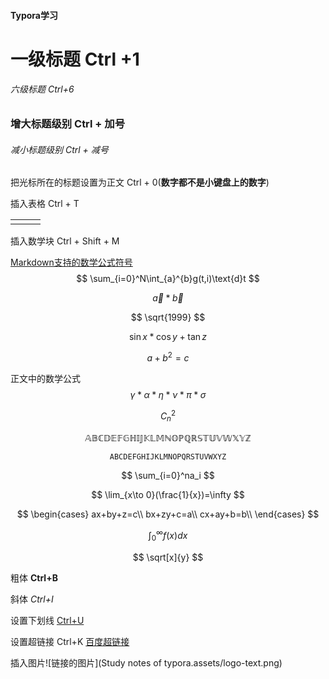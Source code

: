 #### Typora学习

# 一级标题 Ctrl +1

###### 六级标题 Ctrl+6

### 增大标题级别 Ctrl + 加号

###### 减小标题级别 Ctrl + 减号

把光标所在的标题设置为正文 Ctrl + 0(**数字都不是小键盘上的数字**)

插入表格 Ctrl + T

|      |      |      |
| ---- | ---- | ---- |
|      |      |      |

 插入数学块 Ctrl + Shift + M 

[Markdown支持的数学公式符号](https://www.jianshu.com/p/a0aa94ef8ab2)
$$
\sum_{i=0}^N\int_{a}^{b}g(t,i)\text{d}t
$$

$$
\vec a*\vec b
$$

$$
\sqrt{1999}
$$

$$
\sin{x}*\cos{y}+\tan{z}
$$

$$
a+b^2=c
$$

正文中的数学公式
$$
\gamma *\alpha *\eta *\nu *\pi *\sigma
$$

$$
C_n^2
$$

$$
\mathbb{ABCDEFGHIJKLMNOPQRSTUVWXYZ}
$$

$$
\mathtt{ABCDEFGHIJKLMNOPQRSTUVWXYZ}
$$

$$
\sum_{i=0}^na_i
$$

$$
\lim_{x\to 0}(\frac{1}{x})=\infty
$$

$$
\begin{cases}
ax+by+z=c\\
bx+zy+c=a\\
cx+ay+b=b\\
\end{cases}
$$

$$
\int_0^\infty f(x)dx
$$

$$
\sqrt[x]{y}
$$

粗体 **Ctrl+B**

斜体 *Ctrl+I*

设置下划线 <u>Ctrl+U</u>

设置超链接 Ctrl+K [百度超链接](www.baidu.com)

插入图片![链接的图片](Study notes of typora.assets/logo-text.png)